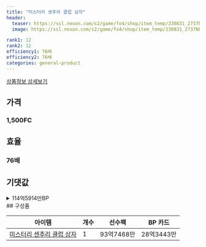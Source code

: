 ```yaml
---
title: "미스터리 센추리 클럽 상자"
header:
  teaser: https://ssl.nexon.com/s2/game/fo4/shop/item_temp/230831_2737NE39PA12/201704184.png
  image: https://ssl.nexon.com/s2/game/fo4/shop/item_temp/230831_2737NE39PA12/201704184.png

rank1: 12
rank2: 12
efficiency1: 76배
efficiency2: 76배
categories: general-product
---
```

[상품정보 상세보기](https://shop.fifaonline4.nexon.com/Shop/View?strPid=43218)


## 가격
### 1,500FC
## 효율
### 76배
## 기댓값
<details>
<summary>114억5914만BP</summary>
<div markdown="1">
- 선수팩 93억7468만BP
  - 수수료 쿠폰 40% 적용 시 89억9969만BP
  - 수수료 쿠폰 30% 적용 시 86억2470만BP
  - 수수료 쿠폰 20% 적용 시 82억4972만BP
- BP 카드 28억3443만BP

</div>
</details>
## 구성품

|아이템|개수|선수팩|BP 카드|
|---|---|---|---|
|[미스터리 센추리 클럽 상자](/box/7371)|1|93억7468만|28억3443만|
